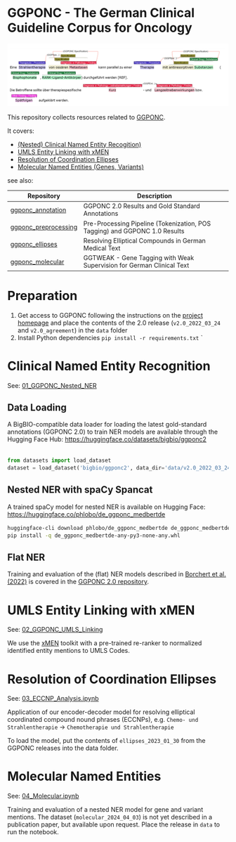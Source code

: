 # GGPONC - The German Clinical Guideline Corpus for Oncology

![GGPONC Annotations in INCepTION](assets/annotation.png)

This repository collects resources related to [GGPONC](https://www.leitlinienprogramm-onkologie.de/projekte/ggponc-english/).

It covers:
- [(Nested) Clinical Named Entity Recogition)](#clinical-named-entity-recognition)
- [UMLS Entity Linking with xMEN](#umls-entity-linking)
- [Resolution of Coordination Ellipses](#resolution-of-coordination-ellipses)
- [Molecular Named Entities (Genes, Variants)](#molecular-named-entities)

see also:

| Repository | Description |
| ---- | ---- |
| [ggponc_annotation](https://github.com/hpi-dhc/ggponc_annotation) | GGPONC 2.0 Results and Gold Standard Annotations |
| [ggponc_preprocessing](https://github.com/hpi-dhc/ggponc_preprocessing) | Pre-Processing Pipeline (Tokenization, POS Tagging) and GGPONC 1.0 Results |
| [ggponc_ellipses](https://github.com/hpi-dhc/ggponc_ellipses) | Resolving Elliptical Compounds in German Medical Text |
| [ggponc_molecular](https://github.com/hpi-dhc/ggponc_molecular) | GGTWEAK - Gene Tagging with Weak Supervision for German Clinical Text |

# Preparation

1. Get access to GGPONC following the instructions on the [project homepage](https://www.leitlinienprogramm-onkologie.de/projekte/ggponc-english/) and place the contents of the 2.0 release (`v2.0_2022_03_24` and `v2.0_agreement`) in the `data` folder
2. Install Python dependencies `pip install -r requirements.txt` `

# Clinical Named Entity Recognition

See: [01_GGPONC_Nested_NER](01_GGPONC_Nested_NER.ipynb)

## Data Loading

A BigBIO-compatible data loader for loading the latest gold-standard annotations (GGPONC 2.0) to train NER models are available through the Hugging Face Hub: https://huggingface.co/datasets/bigbio/ggponc2

```python

from datasets import load_dataset
dataset = load_dataset('bigbio/ggponc2', data_dir='data/v2.0_2022_03_24', name='ggponc2_fine_long_bigbio_kb')
```

## Nested NER with spaCy Spancat

A trained spaCy model for nested NER is available on Hugging Face: https://huggingface.co/phlobo/de_ggponc_medbertde

```bash
huggingface-cli download phlobo/de_ggponc_medbertde de_ggponc_medbertde-any-py3-none-any.whl --local-dir .
pip install -q de_ggponc_medbertde-any-py3-none-any.whl
```

## Flat NER

Training and evaluation of the (flat) NER models described in [Borchert et al. (2022)](https://aclanthology.org/2022.lrec-1.389/) is covered in the [GGPONC 2.0 repository](https://github.com/hpi-dhc/ggponc_annotation/blob/master/notebooks/02_NER_Baselines.ipynb).

# UMLS Entity Linking with xMEN

See: [02_GGPONC_UMLS_Linking](02_GGPONC_UMLS_Linking.ipynb)

We use the [xMEN](https://github.com/hpi-dhc/xmen/) toolkit with a pre-trained re-ranker to normalized identified entity mentions to UMLS Codes.

# Resolution of Coordination Ellipses

See: [03_ECCNP_Analysis.ipynb](03_ECCNP_Analysis.ipynb)

Application of our encoder-decoder model for resolving elliptical coordinated compound nound phrases (ECCNPs), e.g. `Chemo- und Strahlentherapie` -> `Chemotherapie und Strahlentherapie`

To load the model, put the contents of `ellipses_2023_01_30` from the GGPONC releases into the data folder.

# Molecular Named Entities

See: [04_Molecular.ipynb](04_Molecular.ipynb)

Training and evaluation of a nested NER model for gene and variant mentions. The dataset (`molecular_2024_04_03`) is not yet described in a publication paper, but available upon request. Place the release in `data` to run the notebook.
